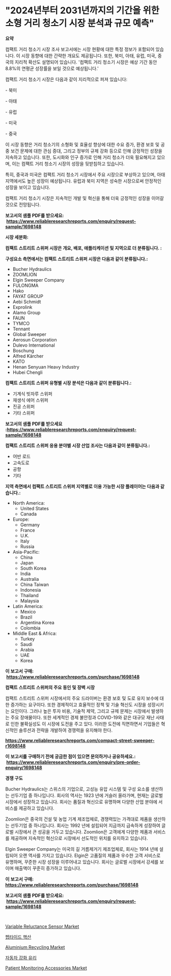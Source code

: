 <p><h1>"2024년부터 2031년까지의 기간을 위한 소형 거리 청소기 시장 분석과 규모 예측"</h1></p><p><strong>요약</strong></p>
<p><p>컴팩트 거리 청소기 시장 조사 보고서에는 시장 현황에 대한 특정 정보가 포함되어 있습니다. 이 시장 동향에 대한 간략한 개요도 제공됩니다. 또한, 북미, 아태, 유럽, 미국, 중국의 지리적 확산도 설명되어 있습니다. '컴팩트 거리 청소기 시장은 예상 기간 동안 8.8%의 연평균 성장률을 보일 것으로 예상됩니다.' </p><p>컴팩트 거리 청소기 시장은 다음과 같이 지리적으로 퍼져 있습니다:</p><p>- 북미</p><p>- 아태</p><p>- 유럽</p><p>- 미국</p><p>- 중국</p><p>이 시장 동향은 거리 청소기의 소형화 및 효율성 향상에 대한 수요 증가, 환경 보호 및 공중 보건 문제에 대한 관심 증대, 그리고 정부의 규제 강화 등으로 인해 긍정적인 성장을 지속하고 있습니다. 또한, 도시화와 인구 증가로 인해 거리 청소가 더욱 필요해지고 있으며, 이는 컴팩트 거리 청소기 시장의 성장을 뒷받침하고 있습니다.</p><p>특히, 중국과 미국은 컴팩트 거리 청소기 시장에서 주요 시장으로 부상하고 있으며, 아태 지역에서도 높은 성장이 예상됩니다. 유럽과 북미 지역은 성숙한 시장으로써 안정적인 성장을 보이고 있습니다.</p><p>컴팩트 거리 청소기 시장은 지속적인 개발 및 혁신을 통해 더욱 긍정적인 성장을 이어갈 것으로 전망됩니다.</p></p>
<p><strong>보고서의 샘플 PDF를 받으세요: &nbsp;<a href="https://www.reliableresearchreports.com/enquiry/request-sample/1698148">https://www.reliableresearchreports.com/enquiry/request-sample/1698148</a></strong></p>
<p><strong>시장 세분화:</strong></p>
<p><strong> 컴팩트 스트리트 스위퍼 시장은 개요, 배포, 애플리케이션 및 지역으로 더 분류됩니다. :</strong></p>
<p><strong>구성요소 측면에서는 컴팩트 스트리트 스위퍼 시장은 다음과 같이 분류됩니다.:</strong></p>
<p><ul><li>Bucher Hydraulics</li><li>ZOOMLION</li><li>Elgin Sweeper Company</li><li>FULONGMA</li><li>Hako</li><li>FAYAT GROUP</li><li>Aebi Schmidt</li><li>Exprolink</li><li>Alamo Group</li><li>FAUN</li><li>TYMCO</li><li>Tennant</li><li>Global Sweeper</li><li>Aerosun Corporation</li><li>Dulevo International</li><li>Boschung</li><li>Alfred Kärcher</li><li>KATO</li><li>Henan Senyuan Heavy Industry</li><li>Hubei Chengli</li></ul></p>
<p><strong> 컴팩트 스트리트 스위퍼 유형별 시장 분석은 다음과 같이 분류됩니다.:</strong></p>
<p><ul><li>기계식 빗자루 스위퍼</li><li>재생식 에어 스위퍼</li><li>진공 스위퍼</li><li>기타 스위퍼</li></ul></p>
<p><strong>보고서의 샘플 PDF를 받으세요 :<a href="https://www.reliableresearchreports.com/enquiry/request-sample/1698148">https://www.reliableresearchreports.com/enquiry/request-sample/1698148</a></strong></p>
<p><strong> 컴팩트 스트리트 스위퍼 응용 분야별 시장 산업 조사는 다음과 같이 분류됩니다.:</strong></p>
<p><ul><li>어반 로드</li><li>고속도로</li><li>공항</li><li>기타</li></ul></p>
<p><strong>지역 측면에서 컴팩트 스트리트 스위퍼 지역별로 이용 가능한 시장 플레이어는 다음과 같습니다.:</strong></p>
<p><ul>
    <li>
        North America:
        <ul>
            <li>United States</li>
            <li>Canada</li>
        </ul>
    </li>
    <li>
        Europe:
        <ul>
            <li>Germany</li>
            <li>France</li>
            <li>U.K.</li>
            <li>Italy</li>
            <li>Russia</li>
        </ul>
    </li>
    <li>
        Asia-Pacific:
        <ul>
            <li>China</li>
            <li>Japan</li>
            <li>South Korea</li>
            <li>India</li>
            <li>Australia</li>
            <li>China Taiwan</li>
            <li>Indonesia</li>
            <li>Thailand</li>
            <li>Malaysia</li>
        </ul>
    </li>
    <li>
        Latin America:
        <ul>
            <li>Mexico</li>
            <li>Brazil</li>
            <li>Argentina Korea</li>
            <li>Colombia</li>
        </ul>
    </li>
    <li>
        Middle East & Africa:
        <ul>
            <li>Turkey</li>
            <li>Saudi</li>
            <li>Arabia</li>
            <li>UAE</li>
            <li>Korea</li>
        </ul>
    </li>
    </ul></p>
<p><strong>이 보고서 구매: &nbsp;<a href="https://www.reliableresearchreports.com/purchase/1698148">https://www.reliableresearchreports.com/purchase/1698148</a></strong></p>
<p><strong>컴팩트 스트리트 스위퍼의 주요 동인 및 장벽 시장</strong></p>
<p><p>컴팩트 스트리트 스위퍼 시장에서의 주요 드라이버는 환경 보호 및 도로 유지 보수에 대한 증가하는 요구이다. 또한 경제적이고 효율적인 정책 및 기술 혁신도 시장을 성장시키는 요인이다. 그러나 높은 투자 비용, 기술적 제약, 그리고 규제 문제는 시장에서 발생하는 주요 장애물이다. 또한 세계적인 경제 불안정과 COVID-19와 같은 대규모 재난 사태로 인한 불확실성도 이 시장에 도전을 주고 있다. 이러한 도전에 직면하면서 기업들은 혁신적인 솔루션과 전략을 개발하여 경쟁력을 유지해야 한다.</p></p>
<p><strong><a href="https://www.reliableresearchreports.com/compact-street-sweeper-r1698148">https://www.reliableresearchreports.com/compact-street-sweeper-r1698148</a></strong></p>
<p><strong>이 보고서를 구매하기 전에 궁금한 점이 있으면 문의하거나 공유하세요.: &nbsp;<a href="https://www.reliableresearchreports.com/enquiry/pre-order-enquiry/1698148">https://www.reliableresearchreports.com/enquiry/pre-order-enquiry/1698148</a></strong></p>
<p><strong>경쟁 구도</strong></p>
<p><p>Bucher Hydraulics는 스위스의 기업으로, 고성능 유압 시스템 및 구성 요소를 생산하는 선두기업 중 하나입니다. 회사의 역사는 1923 년에 거슬러 올라가며, 현재는 글로벌 시장에서 성장하고 있습니다. 회사는 품질과 혁신으로 유명하며 다양한 산업 분야에 서비스를 제공하고 있습니다.</p><p>Zoomlion은 중국의 건설 및 농업 기계 제조업체로, 경쟁력있는 가격대로 제품을 생산하는 선두기업 중 하나입니다. 회사는 1992 년에 설립되어 지금까지 급속하게 성장하여 글로벌 시장에서 큰 성공을 거두고 있습니다. Zoomlion은 고객에게 다양한 제품과 서비스를 제공하며 지속적인 혁신으로 시장에서 선도적인 위치를 유지하고 있습니다.</p><p>Elgin Sweeper Company는 미국의 길 거름제거기 제조업체로, 회사는 1914 년에 설립되어 오랜 역사를 가지고 있습니다. Elgin은 고품질의 제품과 우수한 고객 서비스로 유명하며, 꾸준한 시장 성장을 이루어내고 있습니다. 회사는 글로벌 시장에서 강세를 보이며 매출액이 꾸준히 증가하고 있습니다.</p></p>
<p><strong>이 보고서 구매: &nbsp; <a href="https://www.reliableresearchreports.com/purchase/1698148">https://www.reliableresearchreports.com/purchase/1698148</a></strong></p>
<p><strong>보고서의 샘플 PDF를 받으세요: &nbsp;<a href="https://www.reliableresearchreports.com/enquiry/request-sample/1698148">https://www.reliableresearchreports.com/enquiry/request-sample/1698148</a></strong><strong></strong></p>
<p>&nbsp;</p>
<p><p><a href="https://github.com/bmorecock/Market-Research-Report-List-2/blob/main/variable-reluctance-sensor-market.md">Variable Reluctance Sensor Market</a></p><p><a href="https://medium.com/@vallieemard2023/%ED%8E%A9%ED%83%80%EC%9D%B4%EB%93%9C-%EB%89%B4%ED%81%B4%EB%A0%88%EC%98%A4%ED%8B%B1-%EC%82%B0-%EC%8B%9C%EC%9E%A5-%EA%B7%9C%EB%AA%A8-cagr-%ED%8A%B8%EB%A0%8C%EB%93%9C-2024-2030%EB%85%84-617957c24051">펩타이드 핵산</a></p><p><a href="https://issuu.com/reportprime-2/docs/aluminium-recycling-market-size-2030.pptx">Aluminium Recycling Market</a></p><p><a href="https://github.com/Skyleitney456456/Market-Research-Report-List-1/blob/main/546620624031.md">자동차 강화 유리</a></p><p><a href="https://github.com/Krish2023na/Market-Research-Report-List-4/blob/main/patient-monitoring-accessories-market.md">Patient Monitoring Accessories Market</a></p></p>